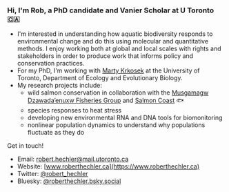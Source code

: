 ### Hi, I'm Rob, a PhD candidate and Vanier Scholar at U Toronto :canada:

- I'm interested in understanding how aquatic biodiversity responds to environmental change and do this using molecular and quantitative methods. I enjoy working both at global and local scales with rights and stakeholders in order to produce work that informs policy and conservation practices.
- For my PhD, I'm working with [Marty Krkosek](https://krkosek.eeb.utoronto.ca/) at the University of Toronto, Department of Ecology and Evolutionary Biology.
- My research projects include:
    - wild salmon conservation in collaboration with the [Musgamagw Dzawada’enuxw Fisheries Group](https://mdfgfisheries.ca/) and [Salmon Coast](https://salmoncoast.org/) :fish: 
    - species responses to heat stress 
    - developing new environmental RNA and DNA tools for biomonitoring  
    - nonlinear population dynamics to understand why populations fluctuate as they do

Get in touch!
- Email: [robert.hechler@mail.utoronto.ca](mailto:robert.hechler@mail.utoronto.ca)
- Website: [www.roberthechler.ca](https://www.roberthechler.ca) 
- Twitter: [@robert_hechler](https://x.com/robert_hechler)
- Bluesky: [@roberthechler.bsky.social](https://bsky.app/profile/roberthechler.bsky.social)





  

<!--
**RobertHechler/RobertHechler** is a ✨ _special_ ✨ repository because its `README.md` (this file) appears on your GitHub profile.

Here are some ideas to get you started:

- 🔭 I’m currently working on ...
- 🌱 I’m currently learning ...
- 👯 I’m looking to collaborate on ...
- 🤔 I’m looking for help with ...
- 💬 Ask me about ...
- 📫 How to reach me: ...
- 😄 Pronouns: ...
- ⚡ Fun fact: ...
-->
